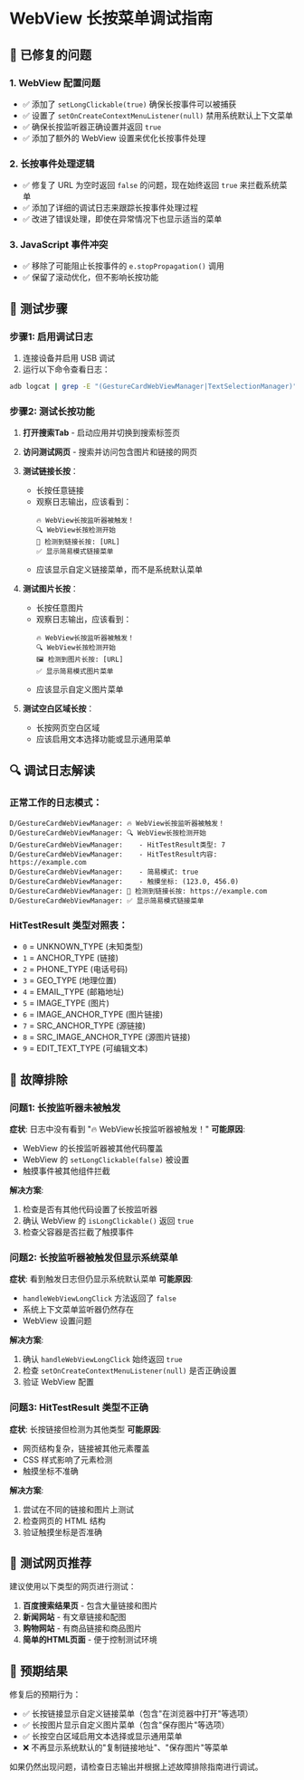 # WebView 长按菜单调试指南

## 🔧 已修复的问题

### 1. **WebView 配置问题**
- ✅ 添加了 `setLongClickable(true)` 确保长按事件可以被捕获
- ✅ 设置了 `setOnCreateContextMenuListener(null)` 禁用系统默认上下文菜单
- ✅ 确保长按监听器正确设置并返回 `true`
- ✅ 添加了额外的 WebView 设置来优化长按事件处理

### 2. **长按事件处理逻辑**
- ✅ 修复了 URL 为空时返回 `false` 的问题，现在始终返回 `true` 来拦截系统菜单
- ✅ 添加了详细的调试日志来跟踪长按事件处理过程
- ✅ 改进了错误处理，即使在异常情况下也显示适当的菜单

### 3. **JavaScript 事件冲突**
- ✅ 移除了可能阻止长按事件的 `e.stopPropagation()` 调用
- ✅ 保留了滚动优化，但不影响长按功能

## 🧪 测试步骤

### 步骤1: 启用调试日志
1. 连接设备并启用 USB 调试
2. 运行以下命令查看日志：
```bash
adb logcat | grep -E "(GestureCardWebViewManager|TextSelectionManager)"
```

### 步骤2: 测试长按功能
1. **打开搜索Tab** - 启动应用并切换到搜索标签页
2. **访问测试网页** - 搜索并访问包含图片和链接的网页
3. **测试链接长按**：
   - 长按任意链接
   - 观察日志输出，应该看到：
     ```
     🔥 WebView长按监听器被触发！
     🔍 WebView长按检测开始
     🔗 检测到链接长按: [URL]
     ✅ 显示简易模式链接菜单
     ```
   - 应该显示自定义链接菜单，而不是系统默认菜单

4. **测试图片长按**：
   - 长按任意图片
   - 观察日志输出，应该看到：
     ```
     🔥 WebView长按监听器被触发！
     🔍 WebView长按检测开始
     🖼️ 检测到图片长按: [URL]
     ✅ 显示简易模式图片菜单
     ```
   - 应该显示自定义图片菜单

5. **测试空白区域长按**：
   - 长按网页空白区域
   - 应该启用文本选择功能或显示通用菜单

## 🔍 调试日志解读

### 正常工作的日志模式：
```
D/GestureCardWebViewManager: 🔥 WebView长按监听器被触发！
D/GestureCardWebViewManager: 🔍 WebView长按检测开始
D/GestureCardWebViewManager:    - HitTestResult类型: 7
D/GestureCardWebViewManager:    - HitTestResult内容: https://example.com
D/GestureCardWebViewManager:    - 简易模式: true
D/GestureCardWebViewManager:    - 触摸坐标: (123.0, 456.0)
D/GestureCardWebViewManager: 🔗 检测到链接长按: https://example.com
D/GestureCardWebViewManager: ✅ 显示简易模式链接菜单
```

### HitTestResult 类型对照表：
- `0` = UNKNOWN_TYPE (未知类型)
- `1` = ANCHOR_TYPE (链接)
- `2` = PHONE_TYPE (电话号码)
- `3` = GEO_TYPE (地理位置)
- `4` = EMAIL_TYPE (邮箱地址)
- `5` = IMAGE_TYPE (图片)
- `6` = IMAGE_ANCHOR_TYPE (图片链接)
- `7` = SRC_ANCHOR_TYPE (源链接)
- `8` = SRC_IMAGE_ANCHOR_TYPE (源图片链接)
- `9` = EDIT_TEXT_TYPE (可编辑文本)

## 🚨 故障排除

### 问题1: 长按监听器未被触发
**症状**: 日志中没有看到 "🔥 WebView长按监听器被触发！"
**可能原因**:
- WebView 的长按监听器被其他代码覆盖
- WebView 的 `setLongClickable(false)` 被设置
- 触摸事件被其他组件拦截

**解决方案**:
1. 检查是否有其他代码设置了长按监听器
2. 确认 WebView 的 `isLongClickable()` 返回 `true`
3. 检查父容器是否拦截了触摸事件

### 问题2: 长按监听器被触发但显示系统菜单
**症状**: 看到触发日志但仍显示系统默认菜单
**可能原因**:
- `handleWebViewLongClick` 方法返回了 `false`
- 系统上下文菜单监听器仍然存在
- WebView 设置问题

**解决方案**:
1. 确认 `handleWebViewLongClick` 始终返回 `true`
2. 检查 `setOnCreateContextMenuListener(null)` 是否正确设置
3. 验证 WebView 配置

### 问题3: HitTestResult 类型不正确
**症状**: 长按链接但检测为其他类型
**可能原因**:
- 网页结构复杂，链接被其他元素覆盖
- CSS 样式影响了元素检测
- 触摸坐标不准确

**解决方案**:
1. 尝试在不同的链接和图片上测试
2. 检查网页的 HTML 结构
3. 验证触摸坐标是否准确

## 📱 测试网页推荐

建议使用以下类型的网页进行测试：
1. **百度搜索结果页** - 包含大量链接和图片
2. **新闻网站** - 有文章链接和配图
3. **购物网站** - 有商品链接和商品图片
4. **简单的HTML页面** - 便于控制测试环境

## 🎯 预期结果

修复后的预期行为：
- ✅ 长按链接显示自定义链接菜单（包含"在浏览器中打开"等选项）
- ✅ 长按图片显示自定义图片菜单（包含"保存图片"等选项）
- ✅ 长按空白区域启用文本选择或显示通用菜单
- ❌ 不再显示系统默认的"复制链接地址"、"保存图片"等菜单

如果仍然出现问题，请检查日志输出并根据上述故障排除指南进行调试。
